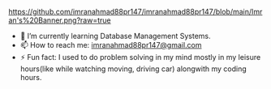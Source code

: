 https://github.com/imranahmad88pr147/imranahmad88pr147/blob/main/Imran's%20Banner.png?raw=true

- 🌱 I’m currently learning Database Management Systems.
- 📫 How to reach me: imranahmad88pr147@gmail.com
- ⚡ Fun fact: I used to do problem solving in my mind mostly in my leisure hours(like while watching moving, driving car) alongwith my coding hours.

